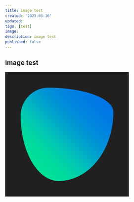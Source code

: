 ```yaml
---
title: image test
created: '2023-03-16'
updated:
tags: [test]
image:
description: image test
published: false
---
```


## image test

![Alt text](youtube-dark.png)
